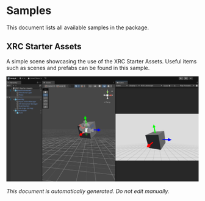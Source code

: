 # Samples

This document lists all available samples in the package.

## XRC Starter Assets

A simple scene showcasing the use of the XRC Starter Assets. Useful items such as scenes and prefabs can be found in this sample.

![XRC Starter Assets](../images/samples/XRC%20Starter%20Assets/XRC%20Starter%20Assets%20Sample.png)


_This document is automatically generated. Do not edit manually._